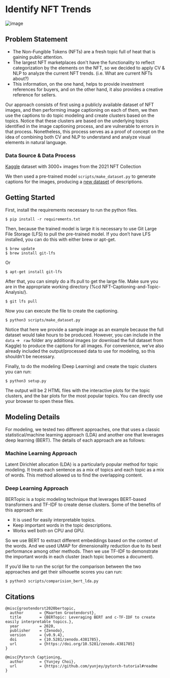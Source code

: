 # Identify NFT Trends
![image](https://media.wired.com/photos/622bde93d53a49d05c484009/master/pass/NFTs-Don't-Work-They-Way-You-Think-Gear-1239020052.jpg)

## Problem Statement
 * The Non-Fungible Tokens (NFTs) are a fresh topic full of heat that is gaining public attention.
 * The largest NFT marketplaces don't have the functionality to reflect categorization by the elements on the NFT, so we decided to apply CV & NLP to analyze the current NFT trends. (i.e. What are current NFTs about?)
 * This information, on the one hand, helps to provide investment references for buyers, and on the other hand, it also provides a creative reference for sellers.

Our approach consists of first using a publicly available dataset of NFT images, and then performing image captioning on each of them, we then use the captions to do topic modeling and create clusters based on the topics. Notice that these clusters are based on the underlying topics identified in the image captioning process, and are vulnerable to errors in that process. Nonetheless, this process serves as a proof of concept on the idea of combining both CV and NLP to understand and analyze visual elements in natural language. 

### Data Source & Data Process
[Kaggle](https://www.kaggle.com/datasets/vepnar/nft-art-dataset) dataset with 3000+ images from the 2021 NFT Collection

We then used a pre-trained model `scripts/make_dataset.py` to generate captions for the images, producing a [new dataset](https://github.com/omartinez182/NFT-Captioning-and-Topic-Analysis/tree/main/data/processed) of descriptions. 

## Getting Started

First, install the requirements necessary to run the python files.

```
$ pip install -r requirements.txt
```
Then, because the trained model is large it is necessary to use Git Large File Storage (LFS) to pull the pre-trained model. If you don’t have LFS installed, you can do this with either brew or apt-get.

```
$ brew update 
$ brew install git-lfs
```
Or
```
$ apt-get install git-lfs
```
After that, you can simply do a lfs pull to get the large file. Make sure you are in the appropriate working directory (​​%cd NFT-Captioning-and-Topic-Analysis/).
```
$ git lfs pull
```
Now you can execute the file to create the captioning.

```
$ python3 scripts/make_dataset.py
```
Notice that here we provide a sample image as an example because the full dataset would take hours to be produced. However, you can include in the ```data```  -> ``` raw``` folder any additional images (or download the full dataset from Kaggle) to produce the captions for all images. For convenience, we’ve also already included the output/processed data to use for modeling, so this shouldn’t be necessary.

Finally, to do the modeling (Deep Learning) and create the topic clusters you can run:
```
$ python3 setup.py
```
The output will be 2 HTML files with the interactive plots for the topic clusters, and the bar plots for the most popular topics. You can directly use your browser to open these files.

## Modeling Details

For modeling, we tested two different approaches, one that uses a classic statistical/machine learning approach (LDA) and another one that leverages deep learning (BERT). The details of each approach are as follows:

### Machine Learning Approach
Latent Dirichlet allocation (LDA) is a particularly popular method for topic modeling. It treats each sentence as a mix of topics and each topic as a mix of words. This method allowed us to find the overlapping content.


### Deep Learning Approach
BERTopic is a topic modeling technique that leverages BERT-based transformers and TF-IDF to create dense clusters. Some of the benefits of this approach are:
 * It is used for easily interpretable topics.
 * Keep important words in the topic descriptions.
 * Works well both on CPU and GPU.
 
So we use BERT to extract different embeddings based on the context of the words. And we used UMAP for dimensionality reduction due to its best performance among other methods. Then we use TF-IDF to demonstrate the important words in each cluster (each topic becomes a document). 

If you’d like to run the script for the comparison between the two approaches and get their silhouette scores you can run:

```
$ python3 scripts/comparision_bert_lda.py
```



## Citations

```
@misc{grootendorst2020bertopic,
  author       = {Maarten Grootendorst},
  title        = {BERTopic: Leveraging BERT and c-TF-IDF to create easily interpretable topics.},
  year         = 2020,
  publisher    = {Zenodo},
  version      = {v0.9.4},
  doi          = {10.5281/zenodo.4381785},
  url          = {https://doi.org/10.5281/zenodo.4381785}
}

@misc{Pytorch Captioning,
  author       = {Yunjey Choi},
  url          = {https://github.com/yunjey/pytorch-tutorial#readme
}

```